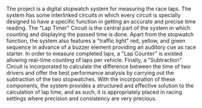 The project is a digital stopwatch system for measuring the race laps. The system has some interlinked circuits in which every circuit is specially designed to have a specific function in getting an accurate and precise time reading. The "Lap Timer" Circuit is the central part of the system in which counting and displaying the passed time is done.
Apart from the stopwatch function, the system also features a "traffic light" red, yellow, and green sequence in advance of a buzzer element providing an auditory cue as race starter. In order to measure completed laps, a "Lap Counter" is existed allowing real-time counting of laps per vehicle. Finally, a "Subtraction" Circuit is incorporated to calculate the difference between the time of two drivers and offer the best performance analysis by carrying out the subtraction of the two stopwatches.
With the incorporation of these components, the system provides a structured and effective solution to the calculation of lap time, and as such, it is appropriately placed in racing settings where precision and consistency are very precious.
